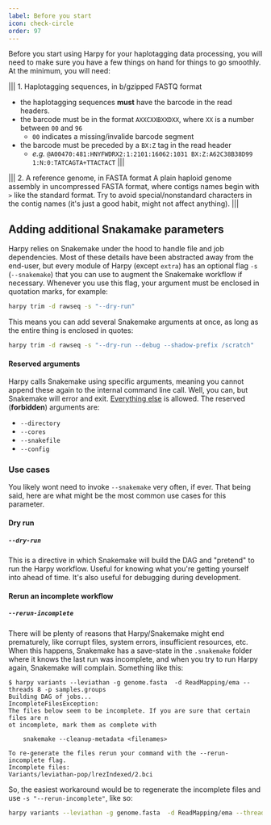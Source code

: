 ```yaml
---
label: Before you start
icon: check-circle
order: 97
---
```


Before you start using Harpy for your haplotagging data processing, you will need to make sure you have a few things on hand for things to go smoothly.
At the minimum, you will need:

||| 1. Haplotagging sequences, in b/gzipped FASTQ format
- the haplotagging sequences **must** have the barcode in the read headers. 
- the barcode must be in the format `AXXCXXBXXDXX`, where `XX` is a number between `00` and `96`
    - `00` indicates a missing/invalide barcode segment
- the barcode must be preceded by a `BX:Z` tag in the read header
    - _e.g._ `@A00470:481:HNYFWDRX2:1:2101:16062:1031 BX:Z:A62C38B38D99 1:N:0:TATCAGTA+TTACTACT`
|||

||| 2. A reference genome, in FASTA format
A plain haploid genome assembly in uncompressed FASTA format, where contigs names begin with `>` like the standard format. Try to avoid special/nonstandard characters in the contig names (it's just a good habit, 
might not affect anything).
|||

## Adding additional Snakamake parameters
Harpy relies on Snakemake under the hood to handle file and job dependencies. Most of these details have been abstracted away from the end-user, but every module of Harpy (except `extra`) has an optional flag `-s` (`--snakemake`) that you can use to augment the Snakemake workflow if necessary. Whenever you use this flag, your argument must be enclosed in quotation marks, for example:
```bash
harpy trim -d rawseq -s "--dry-run"
```
This means you can add several Snakemake arguments at once, as long as the entire thing is enclosed in quotes:
```bash
harpy trim -d rawseq -s "--dry-run --debug --shadow-prefix /scratch"
```

#### Reserved arguments
Harpy calls Snakemake using specific arguments, meaning you cannot append these again to the internal command line call. Well, you can, but Snakemake will error and exit. [Everything else](https://snakemake.readthedocs.io/en/stable/executing/cli.html#all-options) is allowed. The reserved (**forbidden**) arguments are:
- `--directory`
- `--cores`
- `--snakefile`
- `--config`

### Use cases
You likely wont need to invoke `--snakemake` very often, if ever. That being said, here are what might be the most common use cases for this parameter.

#### Dry run
##### `--dry-run`
This is a directive in which Snakemake will build the DAG and "pretend" to run the Harpy workflow. Useful for knowing what you're getting yourself into ahead of time. It's also useful for debugging during development.

#### Rerun an incomplete workflow
##### `--rerun-incomplete`
There will be plenty of reasons that Harpy/Snakemake might end prematurely, like corrupt files, system errors, insufficient resources, etc.
When this happens, Snakemake has a save-state in the `.snakemake` folder where it knows the last run was incomplete, and when you try to run
Harpy again, Snakemake will complain. Something like this:
```
$ harpy variants --leviathan -g genome.fasta  -d ReadMapping/ema --threads 8 -p samples.groups
Building DAG of jobs...
IncompleteFilesException:
The files below seem to be incomplete. If you are sure that certain files are n
ot incomplete, mark them as complete with

    snakemake --cleanup-metadata <filenames>

To re-generate the files rerun your command with the --rerun-incomplete flag.
Incomplete files:
Variants/leviathan-pop/lrezIndexed/2.bci
```
So, the easiest workaround would be to regenerate the incomplete files and use `-s "--rerun-incomplete"`, like so:
```bash
harpy variants --leviathan -g genome.fasta  -d ReadMapping/ema --threads 8 -p samples.groups -s "--rerun-incomplete"
```